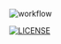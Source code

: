 ![workflow](https://github.com/OW784/PopulationReport/actions/workflows/main.yml/badge.svg)

[![LICENSE](https://img.shields.io/github/license/OW784/PopulationReport.svg?style=flat-square)](https://github.com/OW784/PopulationReport/blob/master/LICENSE)